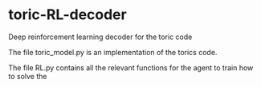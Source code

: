 # toric-RL-decoder
Deep reinforcement learning decoder for the toric code

The file toric_model.py is an implementation of the torics code. 

The file RL.py contains all the relevant functions for the agent to train how to solve the 
